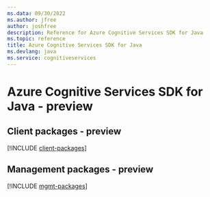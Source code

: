 ```yaml
---
ms.data: 09/30/2022
ms.author: jfree
author: joshfree
description: Reference for Azure Cognitive Services SDK for Java
ms.topic: reference
title: Azure Cognitive Services SDK for Java
ms.devlang: java
ms.service: cognitiveservices
---
```

# Azure Cognitive Services SDK for Java - preview

## Client packages - preview
[!INCLUDE [client-packages](cognitive-services-client-index.md)]
## Management packages - preview
[!INCLUDE [mgmt-packages](cognitive-services-mgmt-index.md)]